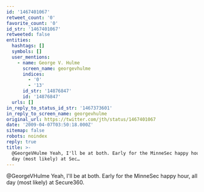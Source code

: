 ```yaml
---
id: '1467401067'
retweet_count: '0'
favorite_count: '0'
id_str: '1467401067'
retweeted: false
entities:
  hashtags: []
  symbols: []
  user_mentions:
    - name: George V. Hulme
      screen_name: georgevhulme
      indices:
        - '0'
        - '13'
      id_str: '14876847'
      id: '14876847'
  urls: []
in_reply_to_status_id_str: '1467373601'
in_reply_to_screen_name: georgevhulme
original_url: https://twitter.com/jth/status/1467401067
date: '2009-04-07T03:50:18.000Z'
sitemap: false
robots: noindex
reply: true
title: >-
  @GeorgeVHulme Yeah, I'll be at both. Early for the MinneSec happy hour, all
  day (most likely) at Sec…
---
```


@GeorgeVHulme Yeah, I'll be at both. Early for the MinneSec happy hour, all day (most likely) at Secure360.